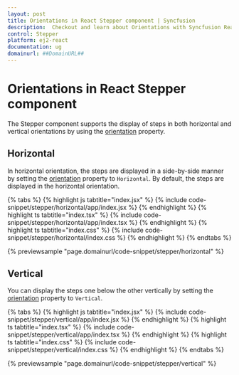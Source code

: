```yaml
---
layout: post
title: Orientations in React Stepper component | Syncfusion
description:  Checkout and learn about Orientations with Syncfusion React Stepper component of Syncfusion Essential JS 2 and more.
control: Stepper
platform: ej2-react
documentation: ug
domainurl: ##DomainURL##
---
```

# Orientations in React Stepper component

The Stepper component supports the display of steps in both horizontal and vertical orientations by using the [orientation](https://ej2.syncfusion.com/react/documentation/api/stepper#orientation) property.

## Horizontal

In horizontal orientation, the steps are displayed in a side-by-side manner by setting the [orientation](https://ej2.syncfusion.com/react/documentation/api/stepper#orientation) property to `Horizontal`. By default, the steps are displayed in the horizontal orientation.

{% tabs %}
{% highlight js tabtitle="index.jsx" %}
{% include code-snippet/stepper/horizontal/app/index.jsx %}
{% endhighlight %}
{% highlight ts tabtitle="index.tsx" %}
{% include code-snippet/stepper/horizontal/app/index.tsx %}
{% endhighlight %}
{% highlight ts tabtitle="index.css" %}
{% include code-snippet/stepper/horizontal/index.css %}
{% endhighlight %}
{% endtabs %}

{% previewsample "page.domainurl/code-snippet/stepper/horizontal" %}

## Vertical

You can display the steps one below the other vertically by setting the [orientation](https://ej2.syncfusion.com/react/documentation/api/stepper#orientation) property to `Vertical`.

{% tabs %}
{% highlight js tabtitle="index.jsx" %}
{% include code-snippet/stepper/vertical/app/index.jsx %}
{% endhighlight %}
{% highlight ts tabtitle="index.tsx" %}
{% include code-snippet/stepper/vertical/app/index.tsx %}
{% endhighlight %}
{% highlight ts tabtitle="index.css" %}
{% include code-snippet/stepper/vertical/index.css %}
{% endhighlight %}
{% endtabs %}

{% previewsample "page.domainurl/code-snippet/stepper/vertical" %}